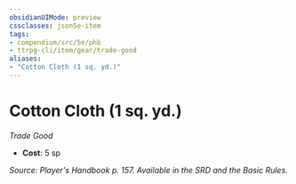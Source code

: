 ```yaml
---
obsidianUIMode: preview
cssclasses: json5e-item
tags:
- compendium/src/5e/phb
- ttrpg-cli/item/gear/trade-good
aliases: 
- "Cotton Cloth (1 sq. yd.)"
---
```

# Cotton Cloth (1 sq. yd.)
*Trade Good*  

- **Cost**: 5 sp

*Source: Player's Handbook p. 157. Available in the SRD and the Basic Rules.*
